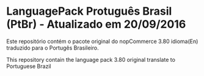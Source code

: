 # LanguagePack Protuguês Brasil (PtBr) - Atualizado em 20/09/2016


Este repositório contém o pacote original do nopCommerce 3.80 idioma(En) traduzido para o Portugês Brasileiro.

This repository contain the language pack 3.80 original translate to Portuguese Brazil
